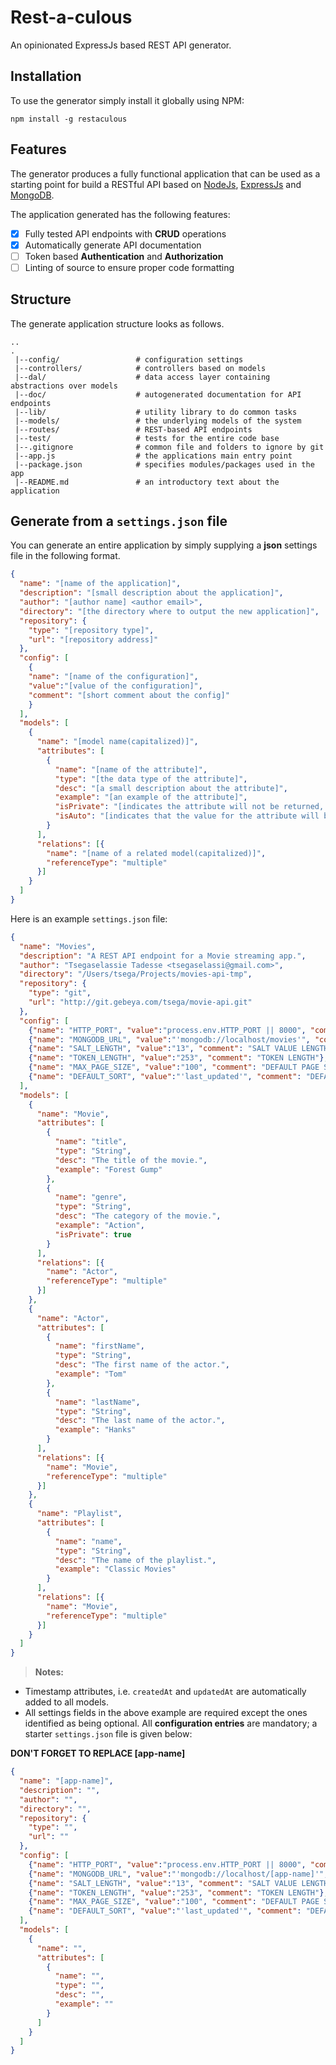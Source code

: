 # Rest-a-culous

An opinionated ExpressJs based REST API generator.

## Installation
To use the generator simply install it globally using NPM:

`npm install -g restaculous`

## Features
The generator produces a fully functional application that can be used as a starting point for build a RESTful API based
on [NodeJs](https://nodejs.org), [ExpressJs](http://expressjs.com) and [MongoDB](https://www.mongodb.com/).

The application generated has the following features:

  - [x] Fully tested API endpoints with **CRUD** operations
  - [x] Automatically generate API documentation
  - [ ] Token based **Authentication** and **Authorization**
  - [ ] Linting of source to ensure proper code formatting

## Structure
The generate application structure looks as follows.
```
..
.
 |--config/                 # configuration settings
 |--controllers/            # controllers based on models
 |--dal/                    # data access layer containing abstractions over models
 |--doc/                    # autogenerated documentation for API endpoints
 |--lib/                    # utility library to do common tasks
 |--models/                 # the underlying models of the system
 |--routes/                 # REST-based API endpoints
 |--test/                   # tests for the entire code base
 |--.gitignore              # common file and folders to ignore by git
 |--app.js                  # the applications main entry point
 |--package.json            # specifies modules/packages used in the app
 |--README.md               # an introductory text about the application
```

## Generate from a `settings.json` file
You can generate an entire application by simply supplying a **json** settings file in the following format.

```json
{
  "name": "[name of the application]",
  "description": "[small description about the application]",
  "author": "[author name] <author email>",
  "directory": "[the directory where to output the new application]",
  "repository": {
    "type": "[repository type]",
    "url": "[repository address]"
  },
  "config": [
    {
    "name": "[name of the configuration]",
    "value":"[value of the configuration]",
    "comment": "[short comment about the config]"
    }
  ],
  "models": [
    {
      "name": "[model name(capitalized)]",
      "attributes": [
        {
          "name": "[name of the attribute]",
          "type": "[the data type of the attribute]",
          "desc": "[a small description about the attribute]",
          "example": "[an example of the attribute]",
          "isPrivate": "[indicates the attribute will not be returned, e.g. password (optional)]",
          "isAuto": "[indicates that the value for the attribute will be generated automatically, e.g. date_created (optional)]"
        }
      ],
      "relations": [{
        "name": "[name of a related model(capitalized)]",
        "referenceType": "multiple"
      }]
    }
  ]
}
```

Here is an example `settings.json` file:

```json
{
  "name": "Movies",
  "description": "A REST API endpoint for a Movie streaming app.",
  "author": "Tsegaselassie Tadesse <tsegaselassi@gmail.com>",
  "directory": "/Users/tsega/Projects/movies-api-tmp",
  "repository": {
    "type": "git",
    "url": "http://git.gebeya.com/tsega/movie-api.git"
  },
  "config": [
    {"name": "HTTP_PORT", "value":"process.env.HTTP_PORT || 8000", "comment": "HTTP PORT"},
    {"name": "MONGODB_URL", "value":"'mongodb://localhost/movies'", "comment": "Mongodb URL"},
    {"name": "SALT_LENGTH", "value":"13", "comment": "SALT VALUE LENGTH"},
    {"name": "TOKEN_LENGTH", "value":"253", "comment": "TOKEN LENGTH"},
    {"name": "MAX_PAGE_SIZE", "value":"100", "comment": "DEFAULT PAGE SIZE"},
    {"name": "DEFAULT_SORT", "value":"'last_updated'", "comment": "DEFAULT SORT FIELD"}
  ],
  "models": [
    {
      "name": "Movie",
      "attributes": [
        {
          "name": "title",
          "type": "String",
          "desc": "The title of the movie.",
          "example": "Forest Gump"
        },
        {
          "name": "genre",
          "type": "String",
          "desc": "The category of the movie.",
          "example": "Action",
          "isPrivate": true
        }
      ],
      "relations": [{
        "name": "Actor",
        "referenceType": "multiple"
      }]
    },
    {
      "name": "Actor",
      "attributes": [
        {
          "name": "firstName",
          "type": "String",
          "desc": "The first name of the actor.",
          "example": "Tom"
        },
        {
          "name": "lastName",
          "type": "String",
          "desc": "The last name of the actor.",
          "example": "Hanks"
        }
      ],
      "relations": [{
        "name": "Movie",
        "referenceType": "multiple"
      }]
    },
    {
      "name": "Playlist",
      "attributes": [
        {
          "name": "name",
          "type": "String",
          "desc": "The name of the playlist.",
          "example": "Classic Movies"
        }
      ],
      "relations": [{
        "name": "Movie",
        "referenceType": "multiple"
      }]
    }
  ]
}
```

> **Notes:**
 - Timestamp attributes, i.e. `createdAt` and `updatedAt` are automatically added to all models.
 - All settings fields in the above example are required except the ones identified as being optional. All **configuration entries** are mandatory; a starter `settings.json` file is given below:


**DON'T FORGET TO REPLACE [app-name]**

```json
{
  "name": "[app-name]",
  "description": "",
  "author": "",
  "directory": "",
  "repository": {
    "type": "",
    "url": ""
  },
  "config": [
    {"name": "HTTP_PORT", "value":"process.env.HTTP_PORT || 8000", "comment": "HTTP PORT"},
    {"name": "MONGODB_URL", "value":"'mongodb://localhost/[app-name]'", "comment": "Mongodb URL"},
    {"name": "SALT_LENGTH", "value":"13", "comment": "SALT VALUE LENGTH"},
    {"name": "TOKEN_LENGTH", "value":"253", "comment": "TOKEN LENGTH"},
    {"name": "MAX_PAGE_SIZE", "value":"100", "comment": "DEFAULT PAGE SIZE"},
    {"name": "DEFAULT_SORT", "value":"'last_updated'", "comment": "DEFAULT SORT FIELD"}
  ],
  "models": [
    {
      "name": "",
      "attributes": [
        {
          "name": "",
          "type": "",
          "desc": "",
          "example": ""
        }
      ]
    }
  ]
}
```

